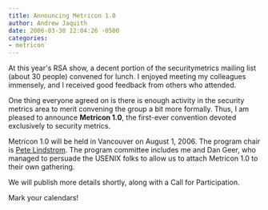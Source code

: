 ```yaml
---
title: Announcing Metricon 1.0
author: Andrew Jaquith
date: 2006-03-30 12:04:26 -0500
categories:
- metricon
---
```


At this year's RSA show, a decent portion of the securitymetrics mailing list (about 30 people) convened for lunch. I enjoyed meeting my colleagues immensely, and I received good feedback from others who attended.

One thing everyone agreed on is there is enough activity in the security metrics area to merit convening the group a bit more formally. Thus, I am pleased to announce __Metricon 1.0__, the first-ever convention devoted exclusively to security metrics.

Metricon 1.0 will be held in Vancouver on August 1, 2006. The program chair is [Pete Lindstrom](http://spiresecurity.typepad.com/spire_security_viewpoint). The program committee includes me and Dan Geer, who managed to persuade the USENIX folks to allow us to attach Metricon 1.0 to their own gathering.

We will publish more details shortly, along with a Call for Participation.

Mark your calendars!
